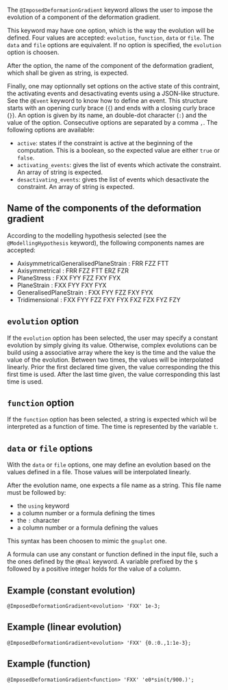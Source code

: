 The `@ImposedDeformationGradient` keyword allows the user to impose
the evolution of a component of the deformation gradient.

This keyword may have one option, which is the way the evolution will
be defined. Four values are accepted: `evolution`, `function`, `data`
or `file`.  The `data` and `file` options are equivalent. If no option
is specified, the `evolution` option is choosen.

After the option, the name of the component of the deformation
gradient, which shall be given as string, is expected.

Finally, one may optionnally set options on the active state of this
contraint, the activating events and desactivating events using a
JSON-like structure. See the `@Event` keyword to know how to define an
event. This structure starts with an opening curly brace (`{`) and ends
with a closing curly brace (`}`). An option is given by its name, an
double-dot character (`:`) and the value of the option. Consecutive
options are separated by a comma `,`. The following options are
available:

- `active`: states if the constraint is active at the beginning of the
  computation. This is a boolean, so the expected value are either
  `true` or `false`.
- `activating_events`: gives the list of events which activate the
  constraint. An array of string is expected.
- `desactivating_events`: gives the list of events which desactivate the
  constraint. An array of string is expected.

## Name of the components of the deformation gradient

According to the modelling hypothesis selected (see the
`@ModellingHypothesis` keyword), the following components names are
accepted:

- AxisymmetricalGeneralisedPlaneStrain : FRR FZZ FTT
- Axisymmetrical                       : FRR FZZ FTT ERZ FZR
- PlaneStress                          : FXX FYY FZZ FXY FYX
- PlaneStrain                          : FXX FYY     FXY FYX
- GeneralisedPlaneStrain               : FXX FYY FZZ FXY FYX
- Tridimensional                       : FXX FYY FZZ FXY FYX FXZ FZX FYZ FZY

## `evolution` option

If the `evolution` option has been selected, the user may specify a
constant evolution by simply giving its value. Otherwise, complex
evolutions can be build using a associative array where the key is the
time and the value the value of the evolution. Between two times, the
values will be interpolated linearly. Prior the first declared time
given, the value corresponding the this first time is used. After the
last time given, the value corresponding this last time is used.

## `function` option

If the `function` option has been selected, a string is expected which
wil be interpreted as a function of time. The time is represented by
the variable `t`.

## `data` or `file` options

With the `data` or `file` options, one may define an evolution based
on the values defined in a file. Those values will be interpolated
linearly.

After the evolution name, one expects a file name as a string. This
file name must be followed by:

- the `using` keyword
- a column number or a formula defining the times
- the `:` character
- a column number or a formula defining the values

This syntax has been choosen to mimic the `gnuplot` one.

A formula can use any constant or function defined in the input file,
such a the ones defined by the `@Real` keyword. A variable prefixed by
the `$` followed by a positive integer holds for the value of a
column.

## Example (constant evolution)

~~~~ {.cpp}
@ImposedDeformationGradient<evolution> 'FXX' 1e-3;
~~~~~~~~

## Example (linear evolution)

~~~~ {.cpp}
@ImposedDeformationGradient<evolution> 'FXX' {0.:0.,1:1e-3};
~~~~~~~~

## Example (function)

~~~~ {.cpp}
@ImposedDeformationGradient<function> 'FXX' 'e0*sin(t/900.)';
~~~~~~~~
